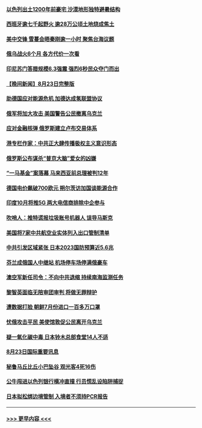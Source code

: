 #### [以色列出土1200年前豪宅 沙漠地形独特避暑结构](../pages/prog202/a103509784.md?t=08241651) 
#### [西班牙逾七千起野火 逾28万公顷土地烧成焦土](../pages/prog202/a103509739.md?t=08241651) 
#### [美中交锋 雪蔓会晤秦刚逾一小时 聚焦台海议题](../pages/prog202/a103509724.md?t=08241651) 
#### [俄乌战火6个月 各方代价一次看](../pages/prog202/a103509700.md?t=08241651) 
#### [印尼苏门答腊规模6.3强震 强烈6秒民众夺门而出](../pages/prog202/a103509679.md?t=08241651) 
#### [【晚间新闻】8月23日完整版](../pages/prog202/a103509571.md?t=08241651) 
#### [助德国应对能源危机 加德达成氢联盟协议](../pages/prog202/a103509490.md?t=08241651) 
#### [俄军将加大攻击 美国警告公民撤离乌克兰](../pages/prog202/a103509484.md?t=08241651) 
#### [应对金融核弹 俄罗斯建立卢布交易体系](../pages/prog202/a103509488.md?t=08241651) 
#### [港专栏作家：中共正大肆传播极权主义意识形态](../pages/prog202/a103509372.md?t=08241651) 
#### [俄罗斯公布谋杀“普京大脑”爱女的凶嫌](../pages/prog202/a103509246.md?t=08241651) 
#### [“一马基金”案落幕 马来西亚前总理被判12年](../pages/prog202/a103509289.md?t=08241651) 
#### [德国电价飙破700欧元 朔尔茨访加国谈能源合作](../pages/prog202/a103509292.md?t=08241651) 
#### [印度10月将推5G 两大电信商排除中企参与](../pages/prog202/a103509282.md?t=08241651) 
#### [吹哨人：推特谎报垃圾账号机器人 误导马斯克](../pages/prog202/a103509237.md?t=08241651) 
#### [美国将7家中共航空业实体列入出口管制清单](../pages/prog202/a103509144.md?t=08241651) 
#### [中共引发区域紧张 日本2023国防预算近5.6兆](../pages/prog202/a103509113.md?t=08241651) 
#### [芬兰成俄国人中继站 机场停车场停满俄豪车](../pages/prog202/a103509023.md?t=08241651) 
#### [澳空军新任司令：不向中共退缩 持续南海监测任务](../pages/prog202/a103509114.md?t=08241651) 
#### [黎智英面临无陪审团审判 将做无罪辩护](../pages/prog202/a103509039.md?t=08241651) 
#### [遭数据打脸 朝鲜7月份进口一百多万口罩](../pages/prog202/a103509030.md?t=08241651) 
#### [忧俄攻击平民 美使馆敦促公民离开乌克兰](../pages/prog202/a103509025.md?t=08241651) 
#### [疑一氧化碳中毒 日本铃木总部食堂14人不适](../pages/prog202/a103508980.md?t=08241651) 
#### [8月23日国际重要讯息](../pages/prog202/a103508981.md?t=08241651) 
#### [秘鲁马丘比丘小巴坠谷 观光客4死16伤](../pages/prog202/a103508957.md?t=08241651) 
#### [公牛闯进以色列银行横冲直撞 行员慌乱设陷阱捕捉](../pages/prog202/a103508937.md?t=08241651) 
#### [日本拟松绑边境管制 入境者不须持PCR报告](../pages/prog202/a103508929.md?t=08241651) 

----
#### [ >>> 更早内容 <<< ](../indexes/prog202-earlier.md)

